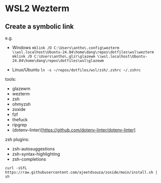 # WSL2 Wezterm

## Create a symbolic link
e.g.
- Windows
```mklink /D C:\Users\antho\.config\wezterm \\wsl.localhost\Ubuntu-24.04\home\dang\repos\dotfiles\wsl\wezterm```
```mklink /D C:\Users\antho\.glzr\glazewm \\wsl.localhost\Ubuntu-24.04\home\dang\repos\dotfiles\wsl\glazewm```

- Linux/Ubuntu
```ln -s ~/repos/dotfiles/wsl/zsh/.zshrc ~/.zshrc```



tools:

- glazewm
- wezterm
- zsh
- ohmyzsh
- zoxide
- fzf
- thefuck
- ripgrep
- (dotenv-linter)[https://github.com/dotenv-linter/dotenv-linter]

zsh plugins:
- zsh-autosuggestions
- zsh-syntax-highlighting
- zsh-completions


```
curl -sSfL https://raw.githubusercontent.com/ajeetdsouza/zoxide/main/install.sh | sh
```